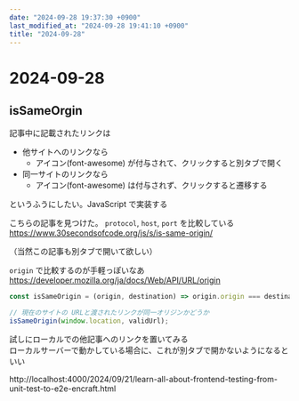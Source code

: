 ```yaml
---
date: "2024-09-28 19:37:30 +0900"
last_modified_at: "2024-09-28 19:41:10 +0900"
title: "2024-09-28"
---
```


# 2024-09-28
## isSameOrgin

記事中に記載されたリンクは  

- 他サイトへのリンクなら
  - アイコン(font-awesome) が付与されて、クリックすると別タブで開く
- 同一サイトのリンクなら
  - アイコン(font-awesome) は付与されず、クリックすると遷移する

というふうにしたい。JavaScript で実装する

こちらの記事を見つけた。 `protocol`, `host`, `port` を比較している  
https://www.30secondsofcode.org/js/s/is-same-origin/

（当然この記事も別タブで開いて欲しい）

`origin` で比較するのが手軽っぽいなあ https://developer.mozilla.org/ja/docs/Web/API/URL/origin

```js
const isSameOrigin = (origin, destination) => origin.origin === destination.origin;

// 現在のサイトの URLと渡されたリンクが同一オリジンかどうか
isSameOrigin(window.location, validUrl);
```

試しにローカルでの他記事へのリンクを置いてみる  
ローカルサーバーで動かしている場合に、これが別タブで開かないようになるといい

http://localhost:4000/2024/09/21/learn-all-about-frontend-testing-from-unit-test-to-e2e-encraft.html

